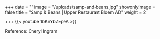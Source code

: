+++
date = ""
image = "/uploads/samp-and-beans.jpg"
showonlyimage = false
title = "Samp & Beans | Upper Restaurant Bloem AD"
weight = 2

+++
{{< youtube 1bKnYbZEpeA >}}

Reference: Cheryl Ingram